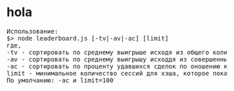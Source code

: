 # hola
<pre>
Использование:
$> node leaderboard.js [-tv|-av|-ac] [limit]
где, 
-tv - сортировать по среднему выигрышe исходя из общего количества сессий
-av - сортировать по среднему выигрышу исходдя из совершенных сделок
-ac - сортировать по проценту удавшихся сделок по оношению к общему количеству
limit - минимальное количество сессий для хэша, которое показывать в списке
По умолчанию: -ac и limit=100
<pre>
